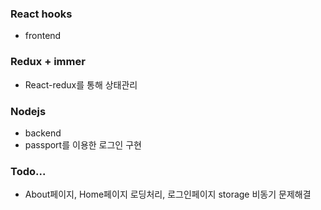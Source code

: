 ### React hooks 
- frontend
### Redux + immer
- React-redux를 통해 상태관리 
### Nodejs
- backend
- passport를 이용한 로그인 구현





### Todo... 
- About페이지, Home페이지 로딩처리, 로그인페이지 storage 비동기 문제해결